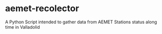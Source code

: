 # aemet-recolector
A Python Script intended to gather data from AEMET Stations status along time in Valladolid
